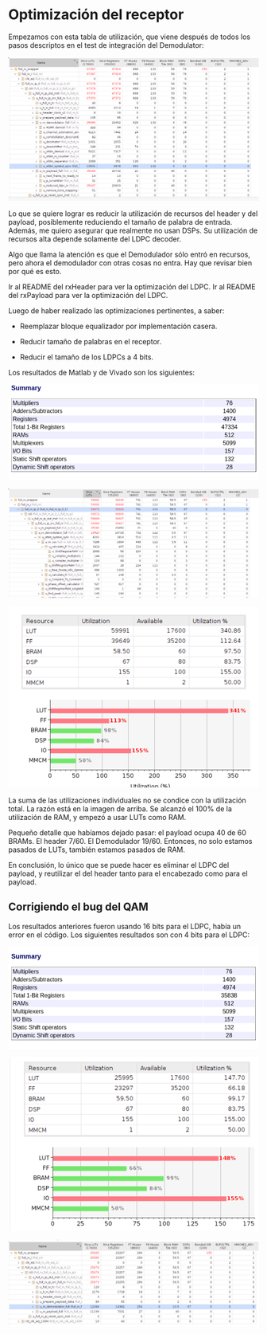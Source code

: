 # Optimización del receptor

Empezamos con esta tabla de utilización, que viene después de todos los pasos descriptos en el test de integración del Demodulator:

![Alt text](images/aa.png)

Lo que se quiere lograr es reducir la utilización de recursos del header y del payload, posiblemente reduciendo el tamaño de palabra de entrada. Además, me quiero asegurar que realmente no usan DSPs. Su utilización de recursos alta depende solamente del LDPC decoder.

Algo que llama la atención es que el Demodulador sólo entró en recursos, pero ahora el demodulador con otras cosas no entra. Hay que revisar bien por qué es esto.

Ir al README del rxHeader para ver la optimización del LDPC. Ir al README del rxPayload para ver la optimización del LDPC.

Luego de haber realizado las optimizaciones pertinentes, a saber:

* Reemplazar bloque equalizador por implementación casera.

* Reducir tamaño de palabras en el receptor.

* Reducir el tamaño de los LDPCs a 4 bits.

Los resultados de Matlab y de Vivado son los siguientes:

![Alt text](images/bb.png)

![Alt text](images/cc.png)

![Alt text](images/dd.png)

La suma de las utilizaciones individuales no se condice con la utilización total. La razón está en la imagen de arriba. Se alcanzó el 100% de la utilización de RAM, y empezó a usar LUTs como RAM.

Pequeño detalle que habíamos dejado pasar: el payload ocupa 40 de 60 BRAMs. El header 7/60. El Demodulador 19/60. Entonces, no solo estamos pasados de LUTs, también estamos pasados de RAM.

En conclusión, lo único que se puede hacer es eliminar el LDPC del payload, y reutilizar el del header tanto para el encabezado como para el payload.

## Corrigiendo el bug del QAM

Los resultados anteriores fueron usando 16 bits para el LDPC, había un error en el código. Los siguientes resultados son con 4 bits para el LDPC:

![Alt text](images/ee.png)

![Alt text](images/ff.png)

![Alt text](images/gg.png)